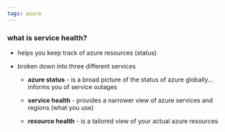 ```yaml
---
tags: azure
---
```


### what is service health?
- helps you keep track of azure resources (status)
- broken down into three different services

	- **azure status** - is a broad picture of the status of azure globally... informs you of service outages 

	- **service health** - provides a narrower view of azure services and regions (what you use)

	- **resource health** - is a tailored view of your actual azure resources
